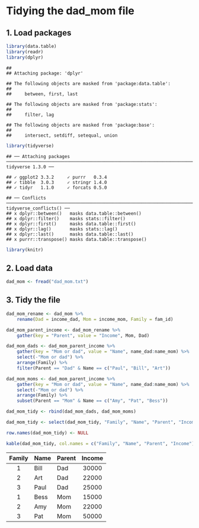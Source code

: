 Tidying the dad\_mom file
================

## 1\. Load packages

``` r
library(data.table)
library(readr)
library(dplyr)
```

    ## 
    ## Attaching package: 'dplyr'

    ## The following objects are masked from 'package:data.table':
    ## 
    ##     between, first, last

    ## The following objects are masked from 'package:stats':
    ## 
    ##     filter, lag

    ## The following objects are masked from 'package:base':
    ## 
    ##     intersect, setdiff, setequal, union

``` r
library(tidyverse)
```

    ## ── Attaching packages ──────────────────────────────────────────────────────────────────────────────────────── tidyverse 1.3.0 ──

    ## ✓ ggplot2 3.3.2     ✓ purrr   0.3.4
    ## ✓ tibble  3.0.3     ✓ stringr 1.4.0
    ## ✓ tidyr   1.1.0     ✓ forcats 0.5.0

    ## ── Conflicts ─────────────────────────────────────────────────────────────────────────────────────────── tidyverse_conflicts() ──
    ## x dplyr::between()   masks data.table::between()
    ## x dplyr::filter()    masks stats::filter()
    ## x dplyr::first()     masks data.table::first()
    ## x dplyr::lag()       masks stats::lag()
    ## x dplyr::last()      masks data.table::last()
    ## x purrr::transpose() masks data.table::transpose()

``` r
library(knitr)
```

## 2\. Load data

``` r
dad_mom <- fread("dad_mom.txt")
```

## 3\. Tidy the file

``` r
dad_mom_rename <- dad_mom %>%
    rename(Dad = income_dad, Mom = income_mom, Family = fam_id)

dad_mom_parent_income <- dad_mom_rename %>%
    gather(key = "Parent", value = "Income", Mom, Dad)

dad_mom_dads <- dad_mom_parent_income %>%
    gather(key = "Mom or dad", value = "Name", name_dad:name_mom) %>%
    select(-"Mom or dad") %>%
    arrange(Family) %>%
    filter(Parent == "Dad" & Name == c("Paul", "Bill", "Art")) 

dad_mom_moms <- dad_mom_parent_income %>%
    gather(key = "Mom or dad", value = "Name", name_dad:name_mom) %>%
    select(-"Mom or dad") %>%
    arrange(Family) %>%
    subset(Parent == "Mom" & Name == c("Amy", "Pat", "Bess"))

dad_mom_tidy <- rbind(dad_mom_dads, dad_mom_moms)

dad_mom_tidy <- select(dad_mom_tidy, "Family", "Name", "Parent", "Income")

row.names(dad_mom_tidy) <- NULL

kable(dad_mom_tidy, col.names = c("Family", "Name", "Parent", "Income"), align = "cllc")
```

| Family | Name | Parent | Income |
| :----: | :--- | :----- | :----: |
|   1    | Bill | Dad    | 30000  |
|   2    | Art  | Dad    | 22000  |
|   3    | Paul | Dad    | 25000  |
|   1    | Bess | Mom    | 15000  |
|   2    | Amy  | Mom    | 22000  |
|   3    | Pat  | Mom    | 50000  |
